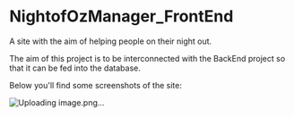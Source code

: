 # NightofOzManager_FrontEnd
A site with the aim of helping people on their night out.

The aim of this project is to be interconnected with the BackEnd project so that it can be fed into the database.

Below you'll find some screenshots of the site:


![Uploading image.png…]()
